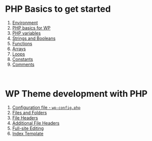 # PHP Basics to get started

1. [Environment](https://github.com/Klosmi/WP-dev/blob/main/WPDevNotes.md#environment)  
2. [PHP basics for WP](https://github.com/Klosmi/WP-dev/blob/main/WPDevNotes.md#php)     
3. [PHP variables](https://github.com/Klosmi/WP-dev/blob/main/WPDevNotes.md#php-variables)     
4. [Strings and Booleans](https://github.com/Klosmi/WP-dev/blob/main/WPDevNotes.md#strings-and-booleans)     
5. [Functions](https://github.com/Klosmi/WP-dev/blob/main/WPDevNotes.md#functions)     
6. [Arrays](https://github.com/Klosmi/WP-dev/blob/main/WPDevNotes.md#arrays)     
7. [Loops](https://github.com/Klosmi/WP-dev/blob/main/WPDevNotes.md#loops)     
8. [Constants](https://github.com/Klosmi/WP-dev/blob/main/WPDevNotes.md#constants)     
9. [Comments](https://github.com/Klosmi/WP-dev/blob/main/WPDevNotes.md#comments)   

<br>

# WP Theme development with PHP

1. [Configuration file - `wp-config.php`](https://github.com/Klosmi/WP-dev/blob/main/WPDevNotes.md#configuration-file)      
2. [Files and Folders](https://github.com/Klosmi/WP-dev/blob/main/WPDevNotes.md#files-and-folders-of-wordpress)  
3. [File Headers](https://github.com/Klosmi/WP-dev/blob/main/WPDevNotes.md#file-headers)      
4. [Additional File Headers](https://github.com/Klosmi/WP-dev/blob/main/WPDevNotes.md#additional-file-headers)   
5. [Full-site Editing]()      
6. [Index Template](https://github.com/Klosmi/WP-dev/blob/main/WPDevNotes.md#index-template)     
